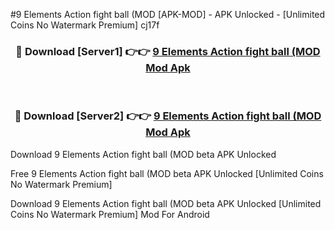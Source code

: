 #9 Elements Action fight ball (MOD [APK-MOD] - APK Unlocked - [Unlimited Coins No Watermark Premium] cj17f



<div align="center">

<h3>🔴 Download [Server1] 👉👉 <a href="https://momento.my/?title=9_Elements_Action_fight_ball_(MOD">9 Elements Action fight ball (MOD Mod Apk</a></h3><br>

<h3>🔴 Download [Server2] 👉👉 <a href="https://momento.my/?title=9_Elements_Action_fight_ball_(MOD">9 Elements Action fight ball (MOD Mod Apk</a></h3>
</div>



Download 9 Elements Action fight ball (MOD beta APK Unlocked

Free 9 Elements Action fight ball (MOD beta APK Unlocked [Unlimited Coins No Watermark Premium]

Download 9 Elements Action fight ball (MOD beta APK Unlocked [Unlimited Coins No Watermark Premium] Mod For Android
